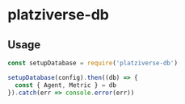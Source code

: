 # platziverse-db

## Usage

``` js 
const setupDatabase = require('platziverse-db')

setupDatabase(config).then((db) => {
  const { Agent, Metric } = db
}).catch(err => console.error(err))

```